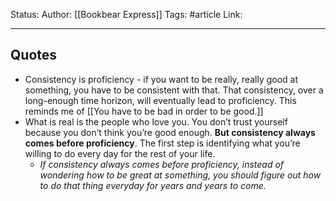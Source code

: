 Status:
Author: [[Bookbear Express]]
Tags: #article 
Link:
***
## Quotes
- Consistency is proficiency - if you want to be really, really good at something, you have to be consistent with that. That consistency, over a long-enough time horizon, will eventually lead to proficiency. This reminds me of [[You have to be bad in order to be good.]]
- What is real is the people who love you. You don’t trust yourself because you don’t think you’re good enough. **But consistency always comes before proficiency**. The first step is identifying what you’re willing to do every day for the rest of your life.
	- *If consistency always comes before proficiency, instead of wondering how to be great at something, you should figure out how to do that thing everyday for years and years to come.*